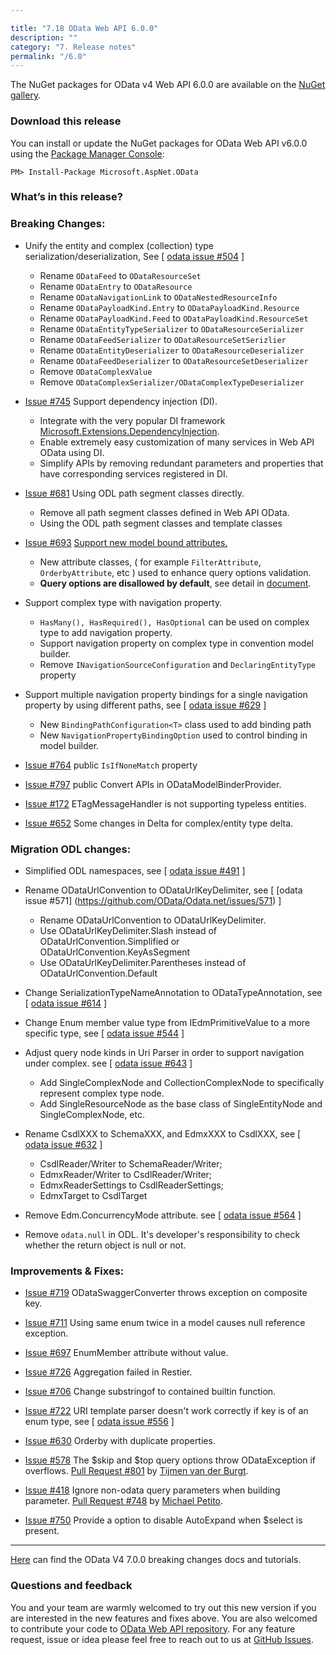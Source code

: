 ```yaml
---

title: "7.18 OData Web API 6.0.0"
description: ""
category: "7. Release notes"
permalink: "/6.0"
---
```


The NuGet packages for OData v4 Web API 6.0.0 are available on the [NuGet gallery](https://www.nuget.org/).

### Download this release

You can install or update the NuGet packages for OData Web API v6.0.0 using the [Package Manager Console](http://docs.nuget.org/docs/start-here/using-the-package-manager-console):

```
PM> Install-Package Microsoft.AspNet.OData
```

### What’s in this release?

<h3>Breaking Changes:</h3>

* Unify the entity and complex (collection) type serialization/deserialization, See [ [odata issue #504](https://github.com/OData/Odata.net/issues/504) ]
  - Rename `ODataFeed` to `ODataResourceSet`
  - Rename `ODataEntry` to `ODataResource`
  - Rename `ODataNavigationLink` to `ODataNestedResourceInfo`
  - Rename `ODataPayloadKind.Entry` to `ODataPayloadKind.Resource`
  - Rename `ODataPayloadKind.Feed` to `ODataPayloadKind.ResourceSet`
  - Rename `ODataEntityTypeSerializer` to `ODataResourceSerializer`
  - Rename `ODataFeedSerializer` to `ODataResourceSetSerizlier`
  - Rename `ODataEntityDeserializer` to `ODataResourceDeserializer`
  - Rename `ODataFeedDeserializer` to `ODataResourceSetDeserializer`
  - Remove `ODataComplexValue`
  - Remove `ODataComplexSerializer/ODataComplexTypeDeserializer`

* [Issue #745](https://github.com/OData/WebApi/issues/745) Support dependency injection (DI).
  - Integrate with the very popular DI framework [Microsoft.Extensions.DependencyInjection](https://www.nuget.org/packages/Microsoft.Extensions.DependencyInjection/).
  - Enable extremely easy customization of many services in Web API OData using DI.
  - Simplify APIs by removing redundant parameters and properties that have corresponding services registered in DI.

* [Issue #681](https://github.com/OData/WebApi/issues/681) Using ODL path segment classes directly.
  - Remove all path segment classes defined in Web API OData.
  - Using the ODL path segment classes and template classes

* [Issue #693](https://github.com/OData/WebApi/issues/693) [Support new model bound attributes.](http://odata.github.io/WebApi/#13-01-modelbound-attribute)
   - New attribute classes, ( for example `FilterAttribute`, `OrderbyAttribute`, etc ) used to enhance query options validation.
   - **Query options are disallowed by default**, see detail in [document](http://odata.github.io/WebApi/#13-01-modelbound-attribute).

* Support complex type with navigation property.
   - `HasMany(), HasRequired(), HasOptional` can be used on complex type to add navigation property.
   - Support navigation property on complex type in convention model builder.
   - Remove `INavigationSourceConfiguration` and `DeclaringEntityType` property

* Support multiple navigation property bindings for a single navigation property by using different paths, see [ [odata issue #629](https://github.com/OData/Odata.net/issues/629) ]
  - New `BindingPathConfiguration<T>` class used to add binding path
  - New `NavigationPropertyBindingOption` used to control binding in model builder.

* [Issue #764](https://github.com/OData/WebApi/issues/764) public `IsIfNoneMatch` property 

* [Issue #797](https://github.com/OData/WebApi/issues/797) public Convert APIs in ODataModelBinderProvider.

* [Issue #172](https://github.com/OData/WebApi/issues/172) ETagMessageHandler is not supporting typeless entities.

* [Issue #652](https://github.com/OData/WebApi/issues/652) Some changes in Delta<T> for complex/entity type delta.

<h3> Migration ODL changes:</h3>

* Simplified ODL namespaces, see [ [odata issue #491](https://github.com/OData/Odata.net/issues/491) ]

* Rename ODataUrlConvention to ODataUrlKeyDelimiter, see [ [odata issue #571]
(https://github.com/OData/Odata.net/issues/571) ]
  - Rename ODataUrlConvention to ODataUrlKeyDelimiter.
  - Use ODataUrlKeyDelimiter.Slash instead of ODataUrlConvention.Simplified or ODataUrlConvention.KeyAsSegment
  - Use ODataUrlKeyDelimiter.Parentheses instead of ODataUrlConvention.Default

* Change SerializationTypeNameAnnotation to ODataTypeAnnotation, see [ [odata issue #614](https://github.com/OData/Odata.net/issues/614) ]

* Change Enum member value type from IEdmPrimitiveValue to a more specific type, see [ [odata issue #544](https://github.com/OData/Odata.net/issues/544) ] 

* Adjust query node kinds in Uri Parser in order to support navigation under complex. see [ [odata issue #643](https://github.com/OData/Odata.net/issues/643) ] 
  - Add SingleComplexNode and CollectionComplexNode to specifically represent complex type node.
  - Add SingleResourceNode as the base class of SingleEntityNode and SingleComplexNode, etc.

* Rename CsdlXXX to SchemaXXX, and EdmxXXX to CsdlXXX, see [ [odata issue #632](https://github.com/OData/Odata.net/issues/632) ] 
  - CsdlReader/Writer to SchemaReader/Writer;
  - EdmxReader/Writer to CsdlReader/Writer;
  - EdmxReaderSettings to CsdlReaderSettings;
  - EdmxTarget to CsdlTarget

* Remove Edm.ConcurrencyMode attribute. see [ [odata issue #564](https://github.com/OData/Odata.net/issues/564) ] 

* Remove `odata.null` in ODL. It's developer's responsibility to check whether the return object is null or not.

<h3>Improvements & Fixes:</h3>

* [Issue #719](https://github.com/OData/WebApi/issues/719) ODataSwaggerConverter throws exception on composite key.

* [Issue #711](https://github.com/OData/WebApi/issues/711) Using same enum twice in a model causes null reference exception.

* [Issue #697](https://github.com/OData/WebApi/issues/697) EnumMember attribute without value.

* [Issue #726](https://github.com/OData/WebApi/issues/726) Aggregation failed in Restier.

* [Issue #706](https://github.com/OData/WebApi/issues/706) Change substringof to contained builtin function.

* [Issue #722](https://github.com/OData/WebApi/issues/722) URI template parser doesn't work correctly if key is of an enum type, see [ [odata issue #556](https://github.com/OData/Odata.net/issues/556) ]

* [Issue #630](https://github.com/OData/WebApi/issues/630) Orderby with duplicate properties.

* [Issue #578](https://github.com/OData/WebApi/issues/578) The $skip and $top query options throw ODataException if overflows. [Pull Request #801](https://github.com/OData/WebApi/pull/801) by [Tijmen van der Burgt](https://github.com/tvdburgt).

* [Issue #418](https://github.com/OData/WebApi/issues/418) Ignore non-odata query parameters when building parameter. [Pull Request #748](https://github.com/OData/WebApi/pull/748) by [Michael Petito](https://github.com/mpetito).

* [Issue #750](https://github.com/OData/WebApi/issues/750) Provide a option to disable AutoExpand when $select is present.

---

[Here](http://odata.github.io/odata.net/v7/) can find the OData V4 7.0.0 breaking changes docs and tutorials.

### Questions and feedback

You and your team are warmly welcomed to try out this new version if you are interested in the new features and fixes above. You are also welcomed to contribute your code to [OData Web API repository](https://github.com/OData/WebApi). For any feature request, issue or idea please feel free to reach out to us at 
[GitHub Issues](https://github.com/OData/WebApi/issues). 
